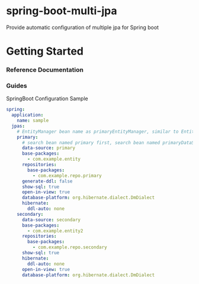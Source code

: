 # spring-boot-multi-jpa

Provide automatic configuration of multiple jpa for Spring boot

# Getting Started

### Reference Documentation

### Guides

SpringBoot Configuration Sample

```yaml
spring:
  application:
    name: sample
  jpas:
    # EntityManager bean name as primaryEntityManager, similar to EntityManagerFactoryBuild, EntityManagerFactory and TransactionManager.
    primary:
      # search bean named primary first, search bean named primaryDataSource if not found.
      data-source: primary
      base-packages:
        - com.example.entity
      repositories:
        base-packages:
          - com.example.repo.primary
      generate-ddl: false
      show-sql: true
      open-in-view: true
      database-platform: org.hibernate.dialect.DmDialect
      hibernate:
        ddl-auto: none
    secondary:
      data-source: secondary
      base-packages:
        - com.example.entity2
      repositories:
        base-packages:
          - com.example.repo.secondary
      show-sql: true
      hibernate:
        ddl-auto: none
      open-in-view: true
      database-platform: org.hibernate.dialect.DmDialect    
```
